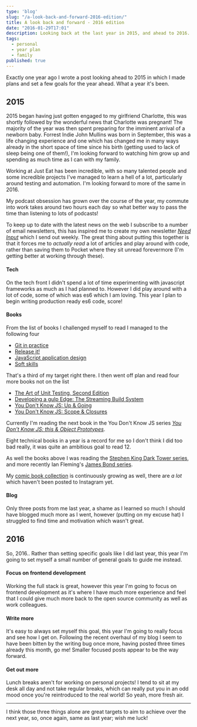 ```yaml
---
type: 'blog'
slug: "/a-look-back-and-forward-2016-edition/"
title: A look back and forward - 2016 edition
date: "2016-01-29T17:01"
description: Looking back at the last year in 2015, and ahead to 2016.
tags:
  - personal
  - year plan
  - family
published: true
---
```


Exactly one year ago I wrote a post looking ahead to 2015 in which I made plans and set a few goals for the year ahead. What a year it's been.

## 2015

2015 began having just gotten engaged to my girlfriend Charlotte, this was shortly followed by the wonderful news that Charlotte was pregnant! The majority of the year was then spent preparing for the imminent arrival of a newborn baby. Forrest Indie John Mullins was born in September, this was a life changing experience and one which has changed me in many ways already in the short space of time since his birth (getting used to lack of sleep being one of them!), I'm looking forward to watching him grow up and spending as much time as I can with my family.

Working at Just Eat has been incredible, with so many talented people and some incredible projects I've managed to learn a hell of a lot, particularly around testing and automation. I'm looking forward to more of the same in 2016.

My podcast obsession has grown over the course of the year, my commute into work takes around two hours each day so what better way to pass the time than listening to lots of podcasts!

To keep up to date with the latest news on the web I subscribe to a number of email newsletters, this has inspired me to create my own newsletter [_Need Input_](/newsletter) which I send out weekly. The great thing about putting this together is that it forces me to _actually read_ a lot of articles and play around with code, rather than saving them to Pocket where they sit unread forevermore (I'm getting better at working through these).

#### Tech

On the tech front I didn't spend a lot of time experimenting with javascript frameworks as much as I had planned to. However I did play around with a lot of code, some of which was es6 which I am loving. This year I plan to begin writing production ready es6 code, score!

#### Books

From the list of books I challenged myself to read I managed to the following four

- [Git in practice](https://www.manning.com/books/git-in-practice)
- [Release it!](https://pragprog.com/book/mnee/release-it)
- [JavaScript application design](https://www.manning.com/books/javascript-application-design)
- [Soft skills](https://www.manning.com/books/soft-skills)

That's a third of my target right there. I then went off plan and read four more books not on the list

- [The Art of Unit Testing, Second Edition](https://www.manning.com/books/the-art-of-unit-testing-second-edition)
- [Developing a gulp Edge: The Streaming Build System](http://shop.oreilly.com/product/9781939902146.do)
- [You Don't Know JS: Up & Going](http://shop.oreilly.com/product/0636920039303.do)
- [You Don't Know JS: Scope & Closures](http://shop.oreilly.com/product/0636920026327.do)

Currently I'm reading the next book in the You Don't Know JS series [_You Don't Know JS: this & Object Prototypes_](http://shop.oreilly.com/product/0636920033738.do).

Eight technical books in a year is a record for me so I don't think I did too bad really, it was quite an ambitious goal to read 12.

As well the books above I was reading the [Stephen King Dark Tower series](http://stephenking.com/darktower/book/), and more recently Ian Fleming's [James Bond series](http://www.ianfleming.com/books/).

My [comic book collection](https://www.instagram.com/modernagecomic/) is continuously growing as well, there are _a lot_ which haven't been posted to Instagram yet.

#### Blog

Only three posts from me last year, a shame as I learned so much I should have blogged much more as I went, however (putting on my excuse hat) I struggled to find time and motivation which wasn't great.

## 2016

So, 2016.. Rather than setting specific goals like I did last year, this year I'm going to set myself a small number of general goals to guide me instead.

#### Focus on frontend development

Working the full stack is great, however this year I'm going to focus on frontend development as it's where I have much more experience and feel that I could give much more back to the open source community as well as work colleagues.

#### Write more

It's easy to always set myself this goal, this year I'm going to really focus and see how I get on. Following the recent overhaul of my blog I seem to have been bitten by the writing bug once more, having posted three times already this month, go me! Smaller focused posts appear to be the way forward.

#### Get out more

Lunch breaks aren't for working on personal projects! I tend to sit at my desk all day and not take regular breaks, which can really put you in an odd mood once you're reintroduced to the real world! So yeah, more fresh air.

---

I think those three things alone are great targets to aim to achieve over the next year, so, once again, same as last year; wish me luck!
